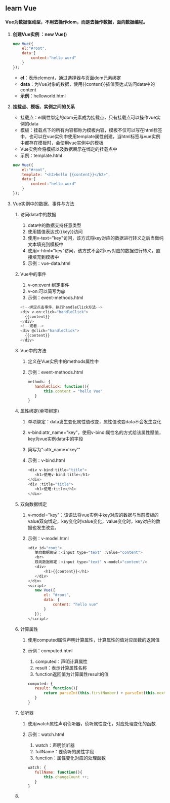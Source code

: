 ## learn Vue

#### Vue为数据驱动型，不用去操作dom，而是去操作数据，面向数据编程。

1. **创建Vue实例 ：new Vue()**

   ```javascript
   new Vue({
       el:"#root",
       data:{
           content:"hello word"
       }
   });
   ```

   - **el**：表示element，通过选择器与页面dom元素绑定
   - **data**：为Vue对象的数据，使用{{content}}插值表达式访问data中的content
   - **示例**：helloworld.html

2. **挂载点、模板、实例之间的关系**

   - 挂载点：el属性绑定的dom元素成为挂载点，只有挂载点可以操作vue实例的data
   - 模板：挂载点下的所有内容都称为模板内容，模板不仅可以写在html标签中，也可以在vue实例中使用template属性创建，当html标签与vue实例中都存在模板时，会使用vue实例中的模板
   - Vue实例会将模板以及数据展示在绑定的挂载点中
   - 示例：template.html

   ```javascript
   new Vue({
       el:"#root",
       template: "<h2>hello {{content}}</h2>",
       data:{
           content:"hello word"
       }
   });
   ```

3. Vue实例中的数据、事件与方法

   1. 访问data中的数据

      1. data中的数据支持任意类型
      2. 使用插值表达式{{key}}访问
      3. 使用v-text="key"访问，该方式将key对应的数据进行转义之后当做纯文本填充到模板中
      4. 使用v-html="key"访问，该方式不会将key对应的数据进行转义，直接填充到模板中
      5. 示例：vue-data.html

   2. Vue中的事件

      1. v-on:event 绑定事件
      2. v-on:可以简写为@
      3. 示例：event-methods.html

      ```javascript
      <!--绑定点击事件，执行handleClick方法-->
      <div v-on:click="handleClick">
      	{{content}}
      </div>
      <!--或者-->
      <div @click="handleClick">
      	{{content}}
      </div>
      ```

   3. Vue中的方法

      1. 定义在Vue实例中的methods属性中

      2. 示例：event-methods.html

         ```js
         methods: {
         	handleClick: function(){
         		this.content = "hello Vue"
         	}
         }
         ```

   4. 属性绑定(单项绑定)

      1. 单项绑定：data发生变化属性值改变，属性值改变data不会发生变化

      2. v-bind:attr_name="key"，使用v-bind:属性名的方式给该属性赋值，key为vue实例data中的字段

      3. 简写为":attr_name='key'"

      4. 示例：v-bind.html

         ```javascript
         <div v-bind:title="title">
         	<h1>使用v-bind:title</h1>
         </div>
         <div :title="title">
         	<h1>使用:title</h1>
         </div>
         ```

   5. 双向数据绑定

      1. v-model="key"：该语法将vue实例中key对应的数据与当前模板的value双向绑定，key变化时value变化，value变化时，key对应的数据也发生改变。

      2. 示例：v-model.html

         ```javascript
         <div id="root">
         	单向数据绑定：<input type="text" :value="content">
         	<br>
         	双向数据绑定：<input type="text" v-model="content"/>
         	<div>
         		<h1>{{content}}</h1>
         	</div>
         </div>
         <script>
         	new Vue({
         		el: "#root",
         		data: {
         			content: "hello vue"
         		}
         	});
         </script>
         ```

   6. 计算属性

      1. 使用computed属性声明计算属性，计算属性的值对应函数的返回值

      2. 示例：computed.html

         1. computed：声明计算属性
         2. result：表示计算属性名称
         3. function返回值为计算属性result的值

         ```javascript
         computed: {
         	result: function(){
         		return parseInt(this.firstNumber) + parseInt(this.nextNumber);
         	}
         }
         ```

   7. 侦听器

      1. 使用watch属性声明侦听器，侦听属性变化，对应处理变化的函数

      2. 示例：watch.html

         1. watch：声明侦听器
         2. fullName：要侦听的属性字段
         3. function：属性变化对应的处理函数

         ```javascript
         watch: {
         	fullName: function(){
         		this.changeCount ++;
         	}
         }
         ```

   8. 